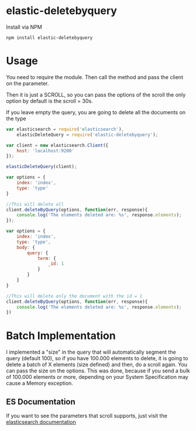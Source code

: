 # elastic-deletebyquery

Install via NPM

```
npm install elastic-deletebyquery
```

# Usage

You need to require the module. Then call the method and pass the client on the parameter.

Then it is just a SCROLL, so you can pass the options of the scroll the only option by default is the scroll = 30s.

If you leave empty the query, you are going to delete all the documents on the type

```javascript
var elasticsearch = require('elasticsearch'),
    elasticDeleteQuery = require('elastic-deletebyquery');

var client = new elasticsearch.Client({
    host: 'localhost:9200'
});

elasticDeleteQuery(client);

var options = {
    index: 'index',
    type: 'type'
}

//This will delete all
client.deleteByQuery(options, function(err, response){
    console.log('The elements deleted are: %s', response.elements);
});

var options = {
    index: 'index',
    type: 'type',
    body: {
        query: {
            term: {
                _id: 1
            }
        }
    }
}

//This will delete only the document with the id = 1
client.deleteByQuery(options, function(err, response){
    console.log('The elements deleted are: %s', response.elements);
})
```

# Batch Implementation
I implemented a "size" in the query that will automatically segment the query (default 100), so if you have 100.000 elements to delete, it is going to delete a batch of X elements (size defined) and then, do a scroll again. You can pass the size on the options. This was done, because if you send a bulk of 100.000 elements or more, depending on your System Specification may cause a Memory exception.

## ES Documentation
If you want to see the parameters that scroll supports, just visit the [elasticsearch documentation](https://www.elastic.co/guide/en/elasticsearch/reference/2.3/search-request-scroll.html)
